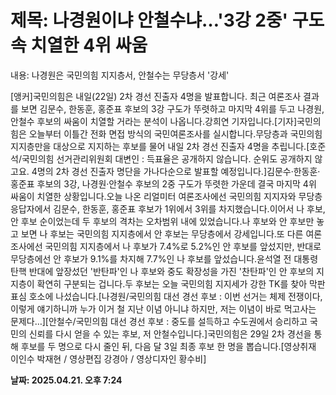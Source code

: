 # **제목: 나경원이냐 안철수냐…'3강 2중' 구도 속 치열한 4위 싸움**

  내용: 나경원은 국민의힘 지지층서, 안철수는 무당층서 '강세'
	
	
	
		
			
				
				
				
			
		
	
	

[앵커]국민의힘은 내일(22일) 2차 경선 진출자 4명을 발표합니다. 최근 여론조사 결과를 보면 김문수, 한동훈, 홍준표 후보의 3강 구도가 뚜렷하고 마지막 4위를 두고 나경원, 안철수 후보의 싸움이 치열할 거라는 분석이 나옵니다.강희연 기자입니다.[기자]국민의힘은 오늘부터 이틀간 전화 면접 방식의 국민여론조사를 실시합니다.무당층과 국민의힘 지지층만을 대상으로 지지하는 후보를 물어 내일 2차 경선 진출자 4명을 추립니다.[호준석/국민의힘 선거관리위원회 대변인 : 득표율은 공개하지 않습니다. 순위도 공개하지 않고요. 4명의 2차 경선 진출자 명단을 가나다순으로 발표할 예정입니다.]김문수·한동훈·홍준표 후보의 3강, 나경원·안철수 후보의 2중 구도가 뚜렷한 가운데 결국 마지막 4위 싸움이 치열한 상황입니다.오늘 나온 리얼미터 여론조사에선 국민의힘 지지자와 무당층 응답자에서 김문수, 한동훈, 홍준표 후보가 1위에서 3위를 차지했습니다.이어서 나 후보, 안 후보 순이었는데 두 후보의 격차는 오차범위 내에 있었습니다.나 후보와 안 후보만 놓고 보면 나 후보는 국민의힘 지지층에서 안 후보는 무당층에서 강세입니다.또 다른 여론조사에선 국민의힘 지지층에서 나 후보가 7.4%로 5.2%인 안 후보를 앞섰지만, 반대로 무당층에선 안 후보가 9.1%를 차지해 7.7%인 나 후보를 앞섰습니다.윤석열 전 대통령 탄핵 반대에 앞장섰던 '반탄파'인 나 후보와 중도 확장성을 가진 '찬탄파'인 안 후보의 지지층이 확연히 구분되는 겁니다.두 후보는 오늘 국민의힘 지지세가 강한 TK를 찾아 막판 표심 호소에 나섰습니다.[나경원/국민의힘 대선 경선 후보 : 이번 선거는 체제 전쟁이다, 이렇게 얘기하니까 누가 이거 철 지난 이념 아니냐 하지만, 저는 이념이 바로 먹고사는 문제다…][안철수/국민의힘 대선 경선 후보 : 중도를 설득하고 수도권에서 승리하고 국민의 신뢰를 다시 얻을 수 있는 후보, 저 안철수입니다.]국민의힘은 29일 2차 경선을 통해 후보를 두 명으로 다시 줄인 뒤, 다음 달 3일 최종 후보 한 명을 뽑습니다.[영상취재 이인수 박재현 / 영상편집 강경아 / 영상디자인 황수비]

  **날짜: 2025.04.21. 오후 7:24**
